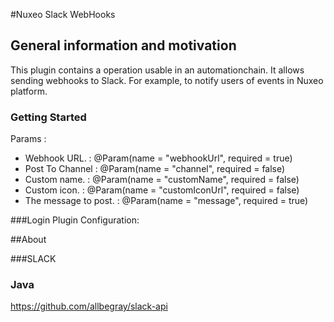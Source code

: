 #Nuxeo Slack WebHooks

## General information and motivation
This plugin contains a operation usable in an automationchain.
It allows sending webhooks to Slack. For example, to notify users of events in Nuxeo platform.

### Getting Started
Params :
* Webhook URL. : @Param(name = "webhookUrl", required = true)
* Post To Channel : @Param(name = "channel", required = false)
* Custom name. : @Param(name = "customName", required = false)
* Custom icon. : @Param(name = "customIconUrl", required = false)
* The message to post. : @Param(name = "message", required = true)

###Login Plugin Configuration:

##About

###SLACK

### Java
https://github.com/allbegray/slack-api
